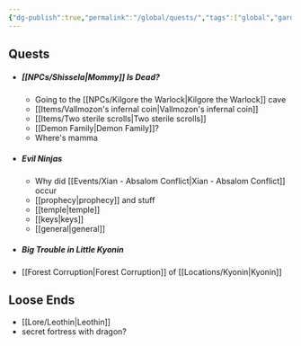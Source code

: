 ```yaml
---
{"dg-publish":true,"permalink":"/global/quests/","tags":["global","gardenEntry"],"noteIcon":""}
---
```


## Quests
- ##### [[NPCs/Shissela\|Mommy]] Is Dead?
	- Going to the [[NPCs/Kilgore the Warlock\|Kilgore the Warlock]] cave 
	- [[Items/Vallmozon's infernal coin\|Vallmozon's infernal coin]]
	- [[Items/Two sterile scrolls\|Two sterile scrolls]]
	- [[Demon Family\|Demon Family]]?
	- Where's mamma
- ##### Evil Ninjas
	- Why did [[Events/Xian - Absalom Conflict\|Xian - Absalom Conflict]] occur
	- [[prophecy\|prophecy]] and stuff
	- [[temple\|temple]]
	- [[keys\|keys]]
	- [[general\|general]]
- ##### Big Trouble in Little Kyonin
- [[Forest Corruption\|Forest Corruption]] of [[Locations/Kyonin\|Kyonin]]

## Loose Ends
- [[Lore/Leothin\|Leothin]]
- secret fortress with dragon?